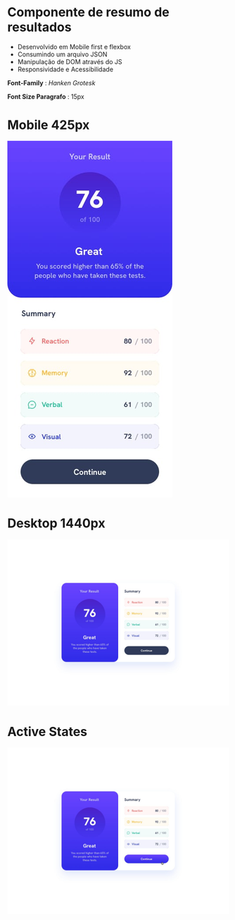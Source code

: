 # Componente de resumo de resultados

- Desenvolvido em Mobile first e flexbox
- Consumindo um arquivo JSON
- Manipulação de DOM através do JS
- Responsividade e Acessibilidade

**Font-Family** : *Hanken Grotesk*

**Font Size Paragrafo** : 15px

# Mobile 425px
![Imagem representação do design de mobile](./design/mobile-design.jpg)

# Desktop 1440px
![Imagem representação do design de mobile](./design/desktop-design.jpg)

# Active States
![Imagem representação do design de mobile](./design/active-states.jpg)
